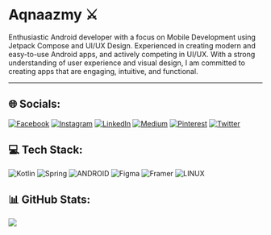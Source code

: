 # Aqnaazmy ⚔

Enthusiastic Android developer with a focus on Mobile Development using Jetpack Compose and UI/UX Design. Experienced in creating modern and easy-to-use Android apps, and actively competing in UI/UX. With a strong understanding of user experience and visual design, I am committed to creating apps that are engaging, intuitive, and functional.

___

## 🌐 Socials:
[![Facebook](https://img.shields.io/badge/Facebook-%231877F2.svg?logo=Facebook&logoColor=white)](https://facebook.com/aqna.azmi) [![Instagram](https://img.shields.io/badge/Instagram-%23E4405F.svg?logo=Instagram&logoColor=white)](https://instagram.com/aqnaazmy_) [![LinkedIn](https://img.shields.io/badge/LinkedIn-%230077B5.svg?logo=linkedin&logoColor=white)](https://linkedin.com/in/aqnaazmy) [![Medium](https://img.shields.io/badge/Medium-12100E?logo=medium&logoColor=white)](https://medium.com/@AqnaAzmyn) [![Pinterest](https://img.shields.io/badge/Pinterest-%23E60023.svg?logo=Pinterest&logoColor=white)](https://pinterest.com/aqnaazmyn) [![Twitter](https://img.shields.io/badge/Twitter-%231DA1F2.svg?logo=Twitter&logoColor=white)](https://twitter.com/AqnaAzmyn) 


## 💻 Tech Stack:
![Kotlin](https://img.shields.io/badge/kotlin-%230095D5.svg?style=flat&logo=kotlin&logoColor=white) ![Spring](https://img.shields.io/badge/spring-%236DB33F.svg?style=flat&logo=spring&logoColor=white) ![ANDROID](https://img.shields.io/badge/android-%2320232a.svg?style=flat&logo=android&logoColor=%a4c639) ![Figma](https://img.shields.io/badge/figma-%23F24E1E.svg?style=flat&logo=figma&logoColor=white) ![Framer](https://img.shields.io/badge/Framer-black?style=flat&logo=framer&logoColor=blue) ![LINUX](https://img.shields.io/badge/Linux-FCC624?style=flat&logo=linux&logoColor=black)


## 📊 GitHub Stats:
![](https://github-readme-stats.vercel.app/api/top-langs/?username=Aqnaazmy&theme=radical&hide_border=false&include_all_commits=false&count_private=false&layout=compact)

<!-- Proudly created with GPRM ( https://gprm.itsvg.in ) -->
